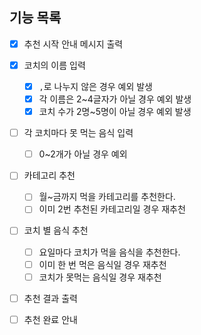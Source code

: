## 기능 목록

- [x] 추천 시작 안내 메시지 출력

- [x] 코치의 이름 입력
  - [x] `,`로 나누지 않은 경우 예외 발생
  - [x] 각 이름은 2~4글자가 아닐 경우 예외 발생
  - [x] 코치 수가 2명~5명이 아닐 경우 예외 발생

- [ ] 각 코치마다 못 먹는 음식 입력
  - [ ] 0~2개가 아닐 경우 예외
    
- [ ] 카테고리 추천
  - [ ] 월~금까지 먹을 카테고리를 추천한다.
  - [ ] 이미 2번 추천된 카테고리일 경우 재추천

- [ ] 코치 별 음식 추천
  - [ ] 요일마다 코치가 먹을 음식을 추천한다.
  - [ ] 이미 한 번 먹은 음식일 경우 재추천
  - [ ] 코치가 못먹는 음식일 경우 재추천

- [ ] 추천 결과 출력
- [ ] 추천 완료 안내